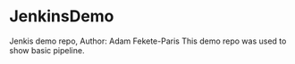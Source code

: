 # JenkinsDemo
Jenkis demo repo,
Author: Adam Fekete-Paris
This demo repo was used to show basic pipeline.
